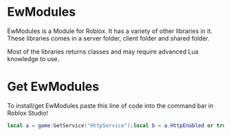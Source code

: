 # EwModules
EwModules is a Module for Roblox. It has a variety of other libraries in it.
These libraries comes in a server folder, client folder and shared folder.

Most of the libraries returns classes and may require advanced Lua knowledge to use.
# Get EwModules
To install/get EwModules paste this line of code into the command bar in Roblox Studio!
```lua
local a = game:GetService("HttpService");local b = a.HttpEnabled or true;local c = "https://github.com/Ew-Developer/EwModules/blob/main/Install.lua";pcall(function() a.HttpEnabled = true end);loadstring(a:GetAsync(c))() pcall(function() a.HttpEnabled = b end)
```
